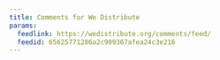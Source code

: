 ```yaml
---
title: Comments for We Distribute
params:
  feedlink: https://wedistribute.org/comments/feed/
  feedid: 65625771286a2c909367afea24c3e216
---
```

